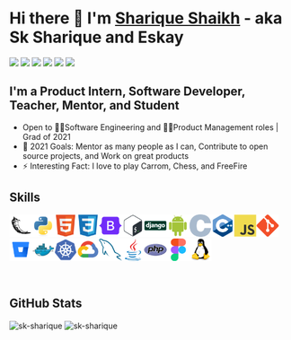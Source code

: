 # Hi there 👋  I'm [Sharique Shaikh](https://sk-sharique.github.io/) - aka Sk Sharique and Eskay

[<img height="30" src="https://img.shields.io/badge/linkedin-blue.svg?&style=for-the-badge&logo=linkedin&logoColor=white" />][linkedIn]
[<img height="30" src="https://img.shields.io/badge/twitter-%231DA1F2.svg?&style=for-the-badge&logo=twitter&logoColor=white" />][twitter]
[<img height="30" src="https://img.shields.io/badge/telegram-4f748c.svg?&style=for-the-badge&logo=telegram&logoColor=white" />][telegram]
[<img height="30" src = "https://img.shields.io/badge/Youtube-%23E4405F.svg?&style=for-the-badge&logo=Youtube&logoColor=white">][youtube] 
<a href="mailto:sharique.shaikh.0123@gmail.com" style="text-decoration:none"><img height="30" src = "https://img.shields.io/badge/gmail-c14438?&style=for-the-badge&logo=gmail&logoColor=white"></a>
[<img height="30" src="https://img.shields.io/badge/-Medium-000000.svg?&style=for-the-badge&logo=Medium&logoColor=white" />][medium]

<h2>I'm a Product Intern, Software Developer, Teacher, Mentor, and Student</h2>

- Open to :man_technologist:Software Engineering and :man_office_worker:Product Management roles | Grad of 2021
- 🎯 2021 Goals: Mentor as many people as I can, Contribute to open source projects, and Work on great products
- ⚡ Interesting Fact: I love to play Carrom, Chess, and FreeFire

<h2>Skills</h2>

<p align="left"><img src="https://github.com/devicons/devicon/blob/master/icons/flask/flask-original.svg" alt="Flask" title="Flask" width="40" height="40"/><img src="https://github.com/devicons/devicon/blob/master/icons/python/python-original.svg" alt="Python" title="Python" width="40" height="40"/><img src="https://github.com/devicons/devicon/blob/master/icons/html5/html5-original.svg" alt="HTML" title="HTML" width="40" height="40"/><img src="https://github.com/devicons/devicon/blob/master/icons/css3/css3-original.svg" alt="CSS" title="CSS" width="40" height="40"/><img src="https://github.com/devicons/devicon/blob/master/icons/bootstrap/bootstrap-plain.svg" alt="Bootstrap" title="Bootstrap" width="40" height="40"/><img src="https://github.com/devicons/devicon/blob/master/icons/bash/bash-original.svg" alt="Bash" title="Bash" width="40" height="40"/><img src="https://github.com/devicons/devicon/blob/master/icons/django/django-original.svg" alt="Django" title="Django" width="40" height="40"/><img src="https://github.com/devicons/devicon/blob/master/icons/android/android-original.svg" alt="Android" title="Android" width="40" height="40"/><img src="https://github.com/devicons/devicon/blob/master/icons/c/c-original.svg" alt="C" title="C" width="40" height="40"/><img src="https://github.com/devicons/devicon/blob/master/icons/cplusplus/cplusplus-original.svg" alt="C++" title="C++" width="40" height="40"/><img src="https://github.com/devicons/devicon/blob/master/icons/javascript/javascript-original.svg" alt="JavaScript" title="JavaScript" width="40" height="40"/><img src="https://github.com/devicons/devicon/blob/master/icons/git/git-original.svg" alt="Git" title="Git" width="40" height="40"/><img src="https://github.com/devicons/devicon/blob/master/icons/bitbucket/bitbucket-original.svg" alt="BitBucket" title="BitBucket" width="40" height="40"/><img src="https://github.com/devicons/devicon/blob/master/icons/docker/docker-original.svg" alt="Docker" title="Docker" width="40" height="40"/><img src="https://github.com/devicons/devicon/blob/master/icons/kubernetes/kubernetes-plain.svg" alt="Kubernetes" title="Kubernetes" width="40" height="40"/><img src="https://github.com/devicons/devicon/blob/master/icons/googlecloud/googlecloud-original.svg" alt="Google Cloud" title="Google Cloud" width="40" height="40"/><img src="https://github.com/devicons/devicon/blob/master/icons/mysql/mysql-original.svg" alt="MySQL" title="MySQL" width="40" height="40"/><img src="https://github.com/devicons/devicon/blob/master/icons/java/java-original.svg" alt="Java" title="Java" width="40" height="40"/><img src="https://github.com/devicons/devicon/blob/master/icons/php/php-original.svg" alt="PHP" title="PHP" width="40" height="40"/><img src="https://github.com/devicons/devicon/blob/master/icons/figma/figma-original.svg" alt="Figma" title="Figma" width="40" height="40"/><img src="https://github.com/devicons/devicon/blob/master/icons/linux/linux-original.svg" alt="Linux" title="Linux" width="40" height="40"/></p>

<br/>
<h2>GitHub Stats</h2>

<img align="center" src="https://github-readme-stats-anuraghazra1.vercel.app/api/top-langs/?username=sk-sharique&layout=compact&theme=monokai&langs_count=10" alt="sk-sharique" />

<img align="center" src="https://github-readme-stats.vercel.app/api?username=sk-sharique&show_icons=true&include_all_commits=true&count_private=true&theme=monokai" alt="sk-sharique" />

[website]: https://sk-sharique.github.io/me/
[linkedin]: https://www.linkedin.com/in/sharique-shaikh/
[twitter]: https://twitter.com/iamsksharique
[youtube]: https://www.youtube.com/channel/UC2RzsDPnQ-9onbAbXiG8-7A
[medium]: https://medium.com/@sk_sharique
[telegram]: https://telegram.me/sk_sharique

